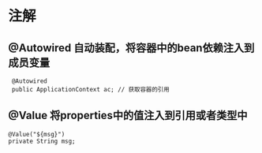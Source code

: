 # 注解
## @Autowired 自动装配，将容器中的bean依赖注入到成员变量

	 @Autowired
	 public ApplicationContext ac; // 获取容器的引用
## @Value 将properties中的值注入到引用或者类型中
 
	@Value("${msg}")
	private String msg;

